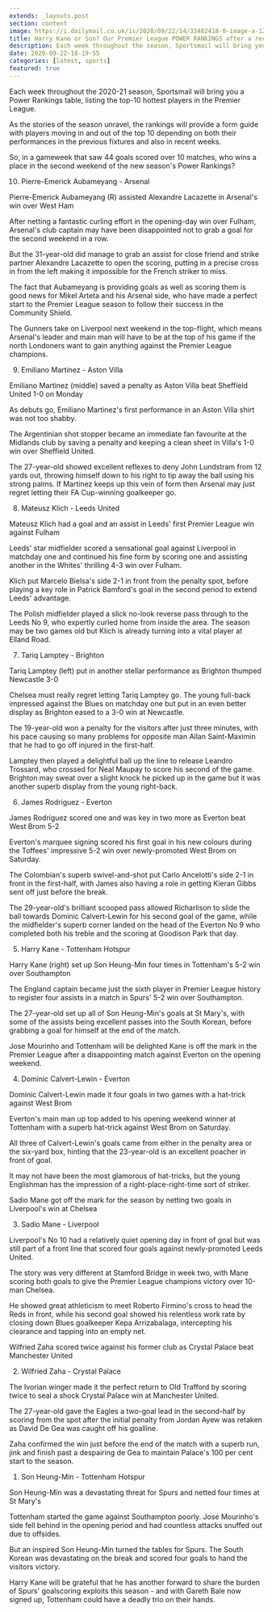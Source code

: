 ```yaml
---
extends: _layouts.post
section: content
image: https://i.dailymail.co.uk/1s/2020/09/22/14/33482418-0-image-a-12_1600780159370.jpg 
title: Harry Kane or Son? Our Premier League POWER RANKINGS after a record-breaking top-flight weekend  
description: Each week throughout the season, Sportsmail will bring you a Power Rankings table, listing the top-10 hottest players in the Premier League. Sportsmail ranks the players in gameweek two. 
date: 2020-09-22-18-19-55 
categories: [latest, sports] 
featured: true 
--- 
```

Each week throughout the 2020-21 season, Sportsmail will bring you a Power Rankings table, listing the top-10 hottest players in the Premier League.

As the stories of the season unravel, the rankings will provide a form guide with players moving in and out of the top 10 depending on both their performances in the previous fixtures and also in recent weeks.

So, in a gameweek that saw 44 goals scored over 10 matches, who wins a place in the second weekend of the new season's Power Rankings?

10. Pierre-Emerick Aubameyang - Arsenal 

Pierre-Emerick Aubameyang (R) assisted Alexandre Lacazette in Arsenal's win over West Ham

After netting a fantastic curling effort in the opening-day win over Fulham, Arsenal's club captain may have been disappointed not to grab a goal for the second weekend in a row.

But the 31-year-old did manage to grab an assist for close friend and strike partner Alexandre Lacazette to open the scoring, putting in a precise cross in from the left making it impossible for the French striker to miss.

The fact that Aubameyang is providing goals as well as scoring them is good news for Mikel Arteta and his Arsenal side, who have made a perfect start to the Premier League season to follow their success in the Community Shield.

The Gunners take on Liverpool next weekend in the top-flight, which means Arsenal's leader and main man will have to be at the top of his game if the north Londoners want to gain anything against the Premier League champions. 

9. Emiliano Martinez - Aston Villa

Emiliano Martinez (middle) saved a penalty as Aston Villa beat Sheffield United 1-0 on Monday

As debuts go, Emiliano Martinez's first performance in an Aston Villa shirt was not too shabby. 

The Argentinian shot stopper became an immediate fan favourite at the Midlands club by saving a penalty and keeping a clean sheet in Villa's 1-0 win over Sheffield United. 

The 27-year-old showed excellent reflexes to deny John Lundstram from 12 yards out, throwing himself down to his right to tip away the ball using his strong palms. If Martinez keeps up this vein of form then Arsenal may just regret letting their FA Cup-winning goalkeeper go.

8. Mateusz Klich - Leeds United  

Mateusz Klich had a goal and an assist in Leeds' first Premier League win against Fulham

Leeds' star midfielder scored a sensational goal against Liverpool in matchday one and continued his fine form by scoring one and assisting another in the Whites' thrilling 4-3 win over Fulham. 

Klich put Marcelo Bielsa's side 2-1 in front from the penalty spot, before playing a key role in Patrick Bamford's goal in the second period to extend Leeds' advantage. 

The Polish midfielder played a slick no-look reverse pass through to the Leeds No 9, who expertly curled home from inside the area. The season may be two games old but Klich is already turning into a vital player at Elland Road. 

7. Tariq Lamptey - Brighton

Tariq Lamptey (left) put in another stellar performance as Brighton thumped Newcastle 3-0

Chelsea must really regret letting Tariq Lamptey go. The young full-back impressed against the Blues on matchday one but put in an even better display as Brighton eased to a 3-0 win at Newcastle. 

The 19-year-old won a penalty for the visitors after just three minutes, with his pace causing so many problems for opposite man Allan Saint-Maximin that he had to go off injured in the first-half. 

Lamptey then played a delightful ball up the line to release Leandro Trossard, who crossed for Neal Maupay to score his second of the game. Brighton may sweat over a slight knock he picked up in the game but it was another superb display from the young right-back. 

6. James Rodriguez - Everton 

James Rodriguez scored one and was key in two more as Everton beat West Brom 5-2

Everton's marquee signing scored his first goal in his new colours during the Toffees' impressive 5-2 win over newly-promoted West Brom on Saturday. 

The Colombian's superb swivel-and-shot put Carlo Ancelotti's side 2-1 in front in the first-half, with James also having a role in getting Kieran Gibbs sent off just before the break.

The 29-year-old's brilliant scooped pass allowed Richarlison to slide the ball towards Dominic Calvert-Lewin for his second goal of the game, while the midfielder's superb corner landed on the head of the Everton No 9 who completed both his treble and the scoring at Goodison Park that day.  



5. Harry Kane - Tottenham Hotspur 

Harry Kane (right) set up Son Heung-Min four times in Tottenham's 5-2 win over Southampton

The England captain became just the sixth player in Premier League history to register four assists in a match in Spurs' 5-2 win over Southampton. 

The 27-year-old set up all of Son Heung-Min's goals at St Mary's, with some of the assists being excellent passes into the South Korean, before grabbing a goal for himself at the end of the match. 

Jose Mourinho and Tottenham will be delighted Kane is off the mark in the Premier League after a disappointing match against Everton on the opening weekend. 

4. Dominic Calvert-Lewin - Everton 

Dominic Calvert-Lewin made it four goals in two games with a hat-trick against West Brom

Everton's main man up top added to his opening weekend winner at Tottenham with a superb hat-trick against West Brom on Saturday. 

All three of Calvert-Lewin's goals came from either in the penalty area or the six-yard box, hinting that the 23-year-old is an excellent poacher in front of goal. 

It may not have been the most glamorous of hat-tricks, but the young Englishman has the impression of a right-place-right-time sort of striker. 

Sadio Mane got off the mark for the season by netting two goals in Liverpool's win at Chelsea 

3. Sadio Mane - Liverpool 

Liverpool's No 10 had a relatively quiet opening day in front of goal but was still part of a front line that scored four goals against newly-promoted Leeds United.

The story was very different at Stamford Bridge in week two, with Mane scoring both goals to give the Premier League champions victory over 10-man Chelsea.

He showed great athleticism to meet Roberto Firmino's cross to head the Reds in front, while his second goal showed his relentless work rate by closing down Blues goalkeeper Kepa Arrizabalaga, intercepting his clearance and tapping into an empty net.

Wilfried Zaha scored twice against his former club as Crystal Palace beat Manchester United

2. Wilfried Zaha - Crystal Palace

The Ivorian winger made it the perfect return to Old Trafford by scoring twice to seal a shock Crystal Palace win at Manchester United. 

The 27-year-old gave the Eagles a two-goal lead in the second-half by scoring from the spot after the initial penalty from Jordan Ayew was retaken as David De Gea was caught off his goalline. 

Zaha confirmed the win just before the end of the match with a superb run, jink and finish past a despairing de Gea to maintain Palace's 100 per cent start to the season. 

1. Son Heung-Min - Tottenham Hotspur

Son Heung-Min was a devastating threat for Spurs and netted four times at St Mary's

Tottenham started the game against Southampton poorly. Jose Mourinho's side fell behind in the opening period and had countless attacks snuffed out due to offsides.

But an inspired Son Heung-Min turned the tables for Spurs. The South Korean was devastating on the break and scored four goals to hand the visitors victory.

Harry Kane will be grateful that he has another forward to share the burden of Spurs' goalscoring exploits this season - and with Gareth Bale now signed up, Tottenham could have a deadly trio on their hands.



